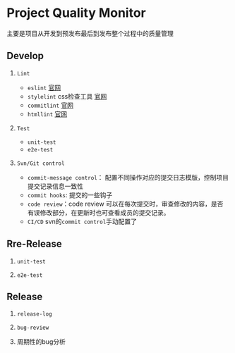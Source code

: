 # Project Quality Monitor

 主要是项目从开发到预发布最后到发布整个过程中的质量管理

## Develop

1. `Lint` 

	- `eslint` [官网](https://eslint.org/)
	- `stylelint` css检查工具 [官网](https://stylelint.io/)
	- `commitlint` [官网](http://marionebl.github.io/commitlint/#/)
	- `htmllint` [官网](https://github.com/htmllint/htmllint)

2. `Test`

	- `unit-test`
	- `e2e-test`

3. `Svn/Git control`
 
	- `commit-message control`： 配置不同操作对应的提交日志模版，控制项目提交记录信息一致性
	- `commit hooks`: 提交的一些钩子
	- `code review`：code review 可以在每次提交时，审查修改的内容，是否有误修改部分，在更新时也可查看成员的提交记录。
	- `CI/CD`
	svn的`commit control`手动配置了

## Rre-Release

1. `unit-test`

2. `e2e-test`

## Release

1. `release-log`

2. `bug-review`

3. 周期性的bug分析



